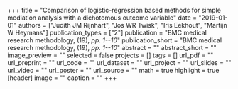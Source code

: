 +++
title = "Comparison of logistic-regression based methods for simple mediation analysis with a dichotomous outcome variable"
date = "2019-01-01"
authors = ["Judith JM Rijnhart", "Jos WR Twisk", "Iris Eekhout", "Martijn W Heymans"]
publication_types = ["2"]
publication = "BMC medical research methodology, (19), _pp. 1--10_"
publication_short = "BMC medical research methodology, (19), _pp. 1--10_"
abstract = ""
abstract_short = ""
image_preview = ""
selected = false
projects = []
tags = []
url_pdf = ""
url_preprint = ""
url_code = ""
url_dataset = ""
url_project = ""
url_slides = ""
url_video = ""
url_poster = ""
url_source = ""
math = true
highlight = true
[header]
image = ""
caption = ""
+++
